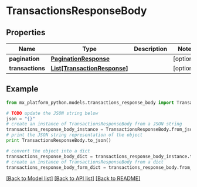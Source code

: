 # TransactionsResponseBody


## Properties
Name | Type | Description | Notes
------------ | ------------- | ------------- | -------------
**pagination** | [**PaginationResponse**](PaginationResponse.md) |  | [optional] 
**transactions** | [**List[TransactionResponse]**](TransactionResponse.md) |  | [optional] 

## Example

```python
from mx_platform_python.models.transactions_response_body import TransactionsResponseBody

# TODO update the JSON string below
json = "{}"
# create an instance of TransactionsResponseBody from a JSON string
transactions_response_body_instance = TransactionsResponseBody.from_json(json)
# print the JSON string representation of the object
print TransactionsResponseBody.to_json()

# convert the object into a dict
transactions_response_body_dict = transactions_response_body_instance.to_dict()
# create an instance of TransactionsResponseBody from a dict
transactions_response_body_form_dict = transactions_response_body.from_dict(transactions_response_body_dict)
```
[[Back to Model list]](../README.md#documentation-for-models) [[Back to API list]](../README.md#documentation-for-api-endpoints) [[Back to README]](../README.md)


